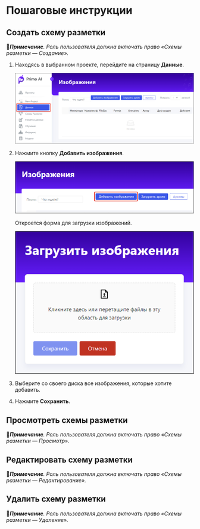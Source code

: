 # Пошаговые инструкции

## Создать схему разметки

:large_blue_diamond:***Примечание**. Роль пользователя должна включать право «Схемы разметки — Создание».*

1. Находясь в выбранном проекте, перейдите на страницу **Данные**.

   ![](<../../../../.gitbook/assets1/primo-ai/user-guide/data-in-project.png>)

1. Нажмите кнопку **Добавить изображения**.

   ![](<../../../../.gitbook/assets1/primo-ai/user-guide/data-button-add-file.png>)

   Откроется форма для загрузки изображений.

   ![](<../../../../.gitbook/assets1/primo-ai/user-guide/add-data-form.png>)

1. Выберите со своего диска все изображения, которые хотите добавить.
1. Нажмите **Сохранить**.


## Просмотреть схемы разметки

:large_blue_diamond:***Примечание**. Роль пользователя должна включать право «Схемы разметки — Просмотр».*



## Редактировать схему разметки

:large_blue_diamond:***Примечание**. Роль пользователя должна включать право «Схемы разметки — Редактирование».*



## Удалить схему разметки

:large_blue_diamond:***Примечание**. Роль пользователя должна включать право «Схемы разметки — Удаление».*
